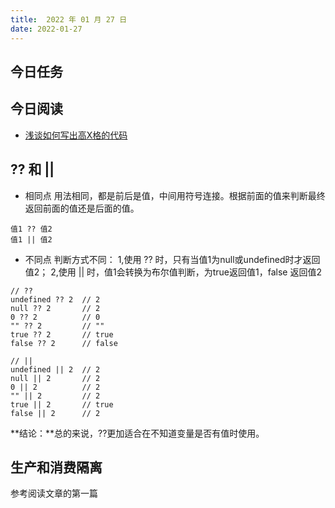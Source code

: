 ```yaml
---
title:  2022 年 01 月 27 日
date: 2022-01-27
---
```


<Boxx type='tip' />


## 今日任务


## 今日阅读
- [浅谈如何写出高X格的代码](https://juejin.cn/post/7056706798396375070?utm_source=gold_browser_extension)



## ?? 和 || 

- 相同点
用法相同，都是前后是值，中间用符号连接。根据前面的值来判断最终返回前面的值还是后面的值。
```
值1 ?? 值2
值1 || 值2
```

- 不同点
判断方式不同：
1,使用 ?? 时，只有当值1为null或undefined时才返回值2；
2,使用 || 时，值1会转换为布尔值判断，为true返回值1，false 返回值2

```
// ??
undefined ?? 2	// 2
null ?? 2		// 2
0 ?? 2			// 0
"" ?? 2			// ""
true ?? 2		// true
false ?? 2		// false

// ||
undefined || 2	// 2
null || 2		// 2
0 || 2			// 2
"" || 2			// 2
true || 2		// true
false || 2		// 2
```

**结论：**总的来说，??更加适合在不知道变量是否有值时使用。


## 生产和消费隔离

参考阅读文章的第一篇